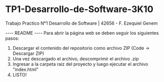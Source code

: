 # TP1-Desarrollo-de-Software-3K10
Trabajo Practico N°1 Desarrollo de Software | 42656 - F. Ezequiel Genem

---- README ----
Para abrir la página web se deben seguir los siguientes pasos:
1. Descargar el contenido del repositorio como archivo ZIP (Code → Descargar ZIP)
2. Una vez descargado el archivo, descomprimir el archivo .zip
3. Ingresar a la carpeta raiz del proyecto y luego ejecutar el archivo "index.html"
4. LISTO!
